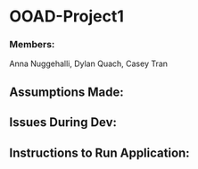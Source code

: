 # OOAD-Project1

### Members:
Anna Nuggehalli, Dylan Quach, Casey Tran

## Assumptions Made:

## Issues During Dev:

## Instructions to Run Application:
